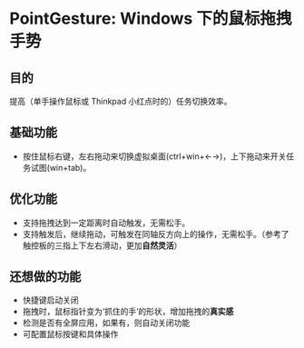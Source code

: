 # PointGesture: Windows 下的鼠标拖拽手势

## 目的

提高（单手操作鼠标或 Thinkpad 小红点时的）任务切换效率。

## 基础功能

-   按住鼠标右键，左右拖动来切换虚拟桌面(ctrl+win+←→)，上下拖动来开关任务试图(win+tab)。

## 优化功能

-   支持拖拽达到一定距离时自动触发，无需松手。
-   支持触发后，继续拖动，可触发在同轴反方向上的操作，无需松手。（参考了触控板的三指上下左右滑动，更加**自然灵活**）

## 还想做的功能

-   快捷键启动关闭
-   拖拽时，鼠标指针变为‘抓住的手’的形状，增加拖拽的**真实感**
-   检测是否有全屏应用，如果有，则自动关闭功能
-   可配置鼠标按键和具体操作
